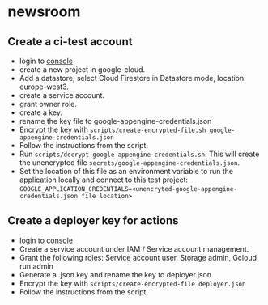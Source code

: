 # newsroom

## Create a ci-test account

- login to [console](https://console.cloud.google.com)
- create a new project in google-cloud.
- Add a datastore, select Cloud Firestore in Datastore mode, location: europe-west3.
- create a service account.
- grant owner role.
- create a key.
- rename the key file to google-appengine-credentials.json
- Encrypt the key with `scripts/create-encrypted-file.sh google-appengine-credentials.json`
- Follow the instructions from the script.
- Run `scripts/decrypt-google-appengine-credentials.sh`. This will create the unencrypted file 
  `secrets/google-appengine-credentials.json`. 
- Set the location of this file as an environment variable to run the application locally and connect to this test project: `GOOGLE_APPLICATION_CREDENTIALS=<unencryted-google-appengine-credentials.json file location>` 

## Create a deployer key for actions

- login to [console](https://console.cloud.google.com)
- Create a service account under IAM / Service account management.
- Grant the following roles: Service account user, Storage admin, Gcloud run admin
- Generate a .json key and rename the key to deployer.json
- Encrypt the key with `scripts/create-encrypted-file deployer.json`
- Follow the instructions from the script.



[console]: https://console.cloud.google.com